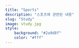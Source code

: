 ```yaml
---
title: "Sports"
description: "스포츠에 관련된 내용"
slug: "Study"
image: study.jpg
style:
    background: "#2a9d8f"
    color: "#fff"
---
```

